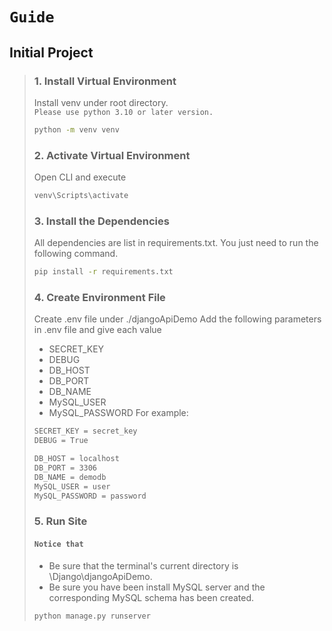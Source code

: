 # `Guide`

Initial Project
---
> ### 1. Install Virtual Environment
> Install venv under root directory.  
> `Please use python 3.10 or later version.`
> ```sh
> python -m venv venv
> ```
> ### 2. Activate Virtual Environment
> Open CLI and execute
> ```sh
> venv\Scripts\activate
> ```
> ### 3. Install the Dependencies
> All dependencies are list in requirements.txt. You just need to run the following command.
> ```sh
> pip install -r requirements.txt
> ```
> ### 4. Create Environment File
> Create .env file under ./djangoApiDemo
> Add the following parameters in .env file and give each value
> - SECRET_KEY
> - DEBUG
> - DB_HOST
> - DB_PORT
> - DB_NAME
> - MySQL_USER
> - MySQL_PASSWORD
> For example:
> ```sh
> SECRET_KEY = secret_key
> DEBUG = True
> 
> DB_HOST = localhost
> DB_PORT = 3306
> DB_NAME = demodb
> MySQL_USER = user
> MySQL_PASSWORD = password
> ```
> ### 5. Run Site
> #### `Notice that`
> - Be sure that the terminal's current directory is \Django\djangoApiDemo.
> - Be sure you have been install MySQL server and the corresponding MySQL schema has been created.
> ```sh
> python manage.py runserver
> ```
